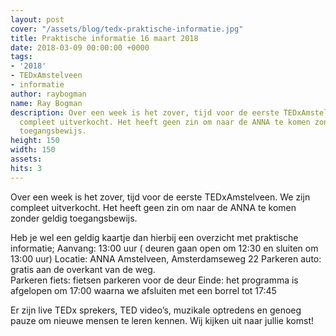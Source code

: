```yaml
---
layout: post
cover: "/assets/blog/tedx-praktische-informatie.jpg"
title: Praktische informatie 16 maart 2018
date: 2018-03-09 00:00:00 +0000
tags:
- '2018'
- TEDxAmstelveen
- informatie
author: raybogman
name: Ray Bogman
description: Over een week is het zover, tijd voor de eerste TEDxAmstelveen. We zijn
  compleet uitverkocht. Het heeft geen zin om naar de ANNA te komen zonder geldig
  toegangsbewijs.
height: 150
width: 150
assets:  
hits: 3
---
```


Over een week is het zover, tijd voor de eerste TEDxAmstelveen. We zijn compleet uitverkocht. Het heeft geen zin om naar de ANNA te komen zonder geldig toegangsbewijs.

Heb je wel een geldig kaartje dan hierbij een overzicht met praktische informatie;
Aanvang: 13:00 uur ( deuren gaan open om 12:30 en sluiten om 13:00 uur)
Locatie: ANNA Amstelveen, Amsterdamseweg 22
Parkeren auto: gratis aan de overkant van de weg.  
Parkeren fiets: fietsen parkeren voor de deur
Einde: het programma is afgelopen om 17:00 waarna we afsluiten met een borrel tot 17:45

Er zijn live TEDx sprekers, TED video’s, muzikale optredens en genoeg pauze om nieuwe mensen te leren kennen. Wij kijken uit naar jullie komst!
